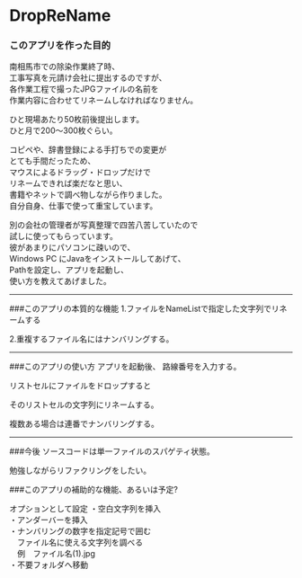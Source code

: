# DropReName

### このアプリを作った目的 
南相馬市での除染作業終了時、  
工事写真を元請け会社に提出するのですが、  
各作業工程で撮ったJPGファイルの名前を  
作業内容に合わせてリネームしなければなりません。  

ひと現場あたり50枚前後提出します。  
ひと月で200〜300枚ぐらい。  

コピペや、辞書登録による手打ちでの変更が  
とても手間だったため、  
マウスによるドラッグ・ドロップだけで  
リネームできれば楽だなと思い、  
書籍やネットで調べ物しながら作りました。  
自分自身、仕事で使って重宝しています。  


別の会社の管理者が写真整理で四苦八苦していたので  
試しに使ってもらっています。  
彼があまりにパソコンに疎いので、  
Windows PC にJavaをインストールしてあげて、  
Pathを設定し、アプリを起動し、  
使い方を教えてあげました。  

***

###このアプリの本質的な機能
1.ファイルをNameListで指定した文字列でリネームする

2.重複するファイル名にはナンバリングする。


***
###このアプリの使い方
アプリを起動後、
路線番号を入力する。

リストセルにファイルをドロップすると

そのリストセルの文字列にリネームする。

複数ある場合は連番でナンバリングする。


***
###今後
ソースコードは単一ファイルのスパゲティ状態。

勉強しながらリファクリングをしたい。


###このアプリの補助的な機能、あるいは予定?

オプションとして設定
・空白文字列を挿入  
・アンダーバーを挿入  
・ナンバリングの数字を指定記号で囲む  
　ファイル名に使える文字列を調べる  
　例　ファイル名(1).jpg  
・不要フォルダへ移動  
